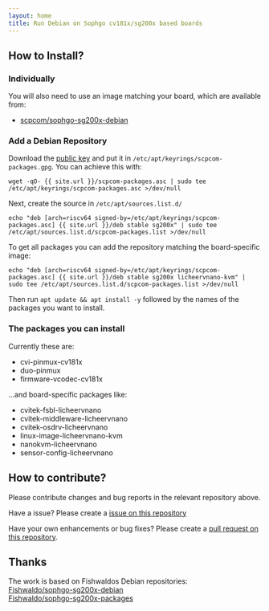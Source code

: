 ```yaml
---
layout: home
title: Run Debian on Sophgo cv181x/sg200x based boards
---
```


## How to Install?

### Individually

You will also need to use an image matching your board, which are available from:

* [scpcom/sophgo-sg200x-debian](
https://github.com/scpcom/sophgo-sg200x-debian/releases/latest)

### Add a Debian Repository

Download the [public key](scpcom-packages.gpg) and put it in
`/etc/apt/keyrings/scpcom-packages.gpg`. You can achieve this with:

```
wget -qO- {{ site.url }}/scpcom-packages.asc | sudo tee /etc/apt/keyrings/scpcom-packages.asc >/dev/null
```

Next, create the source in `/etc/apt/sources.list.d/`

```
echo "deb [arch=riscv64 signed-by=/etc/apt/keyrings/scpcom-packages.asc] {{ site.url }}/deb stable sg200x" | sudo tee /etc/apt/sources.list.d/scpcom-packages.list >/dev/null
```

To get all packages you can add the repository matching the board-specific image:

```
echo "deb [arch=riscv64 signed-by=/etc/apt/keyrings/scpcom-packages.asc] {{ site.url }}/deb stable sg200x licheervnano-kvm" | sudo tee /etc/apt/sources.list.d/scpcom-packages.list >/dev/null
```

Then run `apt update && apt install -y` followed by the names of the packages you want to install.

### The packages you can install

Currently these are:

* cvi-pinmux-cv181x
* duo-pinmux
* firmware-vcodec-cv181x

...and board-specific packages like:

* cvitek-fsbl-licheervnano
* cvitek-middleware-licheervnano
* cvitek-osdrv-licheervnano
* linux-image-licheervnano-kvm
* nanokvm-licheervnano
* sensor-config-licheervnano

## How to contribute?

Please contribute changes and bug reports in the relevant repository above.

Have a issue? Please create a
[issue on this repository](https://github.com/scpcom/sophgo-sg200x-debian/issues)

Have your own enhancements or bug fixes? Please create a 
[pull request on this repository](https://github.com/scpcom/sophgo-sg200x-debian/pulls).

## Thanks

The work is based on Fishwaldos Debian repositories:  
[Fishwaldo/sophgo-sg200x-debian](https://github.com/Fishwaldo/sophgo-sg200x-debian)  
[Fishwaldo/sophgo-sg200x-packages](https://github.com/Fishwaldo/sophgo-sg200x-packages)
